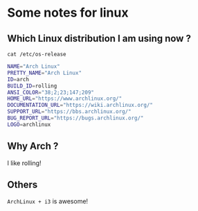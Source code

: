# Some notes for linux

## Which Linux distribution I am using now ?

`cat /etc/os-release`

```zsh
NAME="Arch Linux"
PRETTY_NAME="Arch Linux"
ID=arch
BUILD_ID=rolling
ANSI_COLOR="38;2;23;147;209"
HOME_URL="https://www.archlinux.org/"
DOCUMENTATION_URL="https://wiki.archlinux.org/"
SUPPORT_URL="https://bbs.archlinux.org/"
BUG_REPORT_URL="https://bugs.archlinux.org/"
LOGO=archlinux
```

## Why Arch ?

I like rolling!

## Others

`ArchLinux + i3` is awesome!
